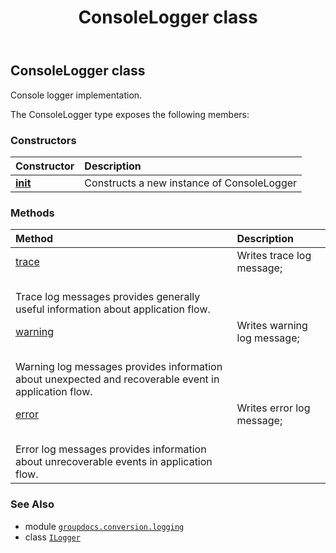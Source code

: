 ﻿---
title: ConsoleLogger class
second_title: GroupDocs.Conversion for Python via .NET API References
description: 
type: docs
weight: 10
url: /python-net/groupdocs.conversion.logging/consolelogger/
is_root: false
---

## ConsoleLogger class

Console logger implementation.



The ConsoleLogger type exposes the following members:

### Constructors
| Constructor | Description |
| :- | :- |
| [__init__](/conversion/python-net/groupdocs.conversion.logging/consolelogger/__init__/#) | Constructs a new instance of ConsoleLogger |


### Methods
| Method | Description |
| :- | :- |
| [trace](/conversion/python-net/groupdocs.conversion.logging/consolelogger/trace/#str) | Writes trace log message;<br/>Trace log messages provides generally useful information about application flow. |
| [warning](/conversion/python-net/groupdocs.conversion.logging/consolelogger/warning/#str) | Writes warning log message;<br/>Warning log messages provides information about unexpected and recoverable event in application flow. |
| [error](/conversion/python-net/groupdocs.conversion.logging/consolelogger/error/#str-str) | Writes error log message;<br/>Error log messages provides information about unrecoverable events in application flow. |



### See Also
* module [`groupdocs.conversion.logging`](..)
* class [`ILogger`](/conversion/python-net/groupdocs.conversion.logging/ilogger)
